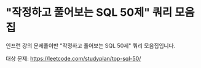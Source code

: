 # "작정하고 풀어보는 SQL 50제" 쿼리 모음집
인프런 강의 문제풀이반 "작정하고 풀어보는 SQL 50제" 쿼리 모음집입니다.

대상 문제: https://leetcode.com/studyplan/top-sql-50/
